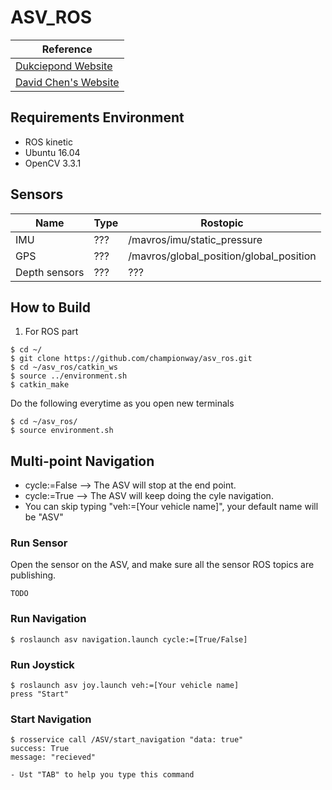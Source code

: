 # ASV_ROS


|Reference|
|---------|
|[Dukciepond Website](https://robotx-nctu.github.io/duckiepond)|
|[David Chen's Website](https://championway.github.io)|

## Requirements Environment

- ROS kinetic
- Ubuntu 16.04
- OpenCV 3.3.1

## Sensors

|Name | Type | Rostopic |
|-------		|--------	|--------	|
|IMU		|???		|/mavros/imu/static_pressure		|
|GPS			|???		|/mavros/global_position/global_position	|
|Depth sensors	|???		|???		|

## How to Build
1. For ROS part
```
$ cd ~/
$ git clone https://github.com/championway/asv_ros.git
$ cd ~/asv_ros/catkin_ws
$ source ../environment.sh
$ catkin_make
```

Do the following everytime as you open new terminals
```
$ cd ~/asv_ros/
$ source environment.sh
```

## Multi-point Navigation
- cycle:=False --> The ASV will stop at the end point.
- cycle:=True --> The ASV will keep doing the cyle navigation.
- You can skip typing "veh:=[Your vehicle name]", your default name will be "ASV"

### Run Sensor
Open the sensor on the ASV, and make sure all the sensor ROS topics are publishing.
```
TODO
```

### Run Navigation
```
$ roslaunch asv navigation.launch cycle:=[True/False]
```

### Run Joystick
```
$ roslaunch asv joy.launch veh:=[Your vehicle name]
press "Start"
```
### Start Navigation
```
$ rosservice call /ASV/start_navigation "data: true" 
success: True
message: "recieved"

- Ust "TAB" to help you type this command
```